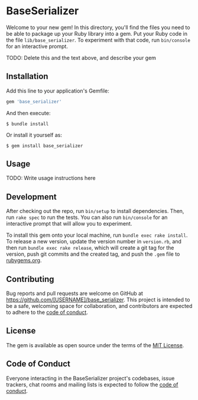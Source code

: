 # BaseSerializer

Welcome to your new gem! In this directory, you'll find the files you need to be able to package up your Ruby library into a gem. Put your Ruby code in the file `lib/base_serializer`. To experiment with that code, run `bin/console` for an interactive prompt.

TODO: Delete this and the text above, and describe your gem

## Installation

Add this line to your application's Gemfile:

```ruby
gem 'base_serializer'
```

And then execute:

    $ bundle install

Or install it yourself as:

    $ gem install base_serializer

## Usage

TODO: Write usage instructions here

## Development

After checking out the repo, run `bin/setup` to install dependencies. Then, run `rake spec` to run the tests. You can also run `bin/console` for an interactive prompt that will allow you to experiment.

To install this gem onto your local machine, run `bundle exec rake install`. To release a new version, update the version number in `version.rb`, and then run `bundle exec rake release`, which will create a git tag for the version, push git commits and the created tag, and push the `.gem` file to [rubygems.org](https://rubygems.org).

## Contributing

Bug reports and pull requests are welcome on GitHub at https://github.com/[USERNAME]/base_serializer. This project is intended to be a safe, welcoming space for collaboration, and contributors are expected to adhere to the [code of conduct](https://github.com/[USERNAME]/base_serializer/blob/main/CODE_OF_CONDUCT.md).

## License

The gem is available as open source under the terms of the [MIT License](https://opensource.org/licenses/MIT).

## Code of Conduct

Everyone interacting in the BaseSerializer project's codebases, issue trackers, chat rooms and mailing lists is expected to follow the [code of conduct](https://github.com/[USERNAME]/base_serializer/blob/main/CODE_OF_CONDUCT.md).
